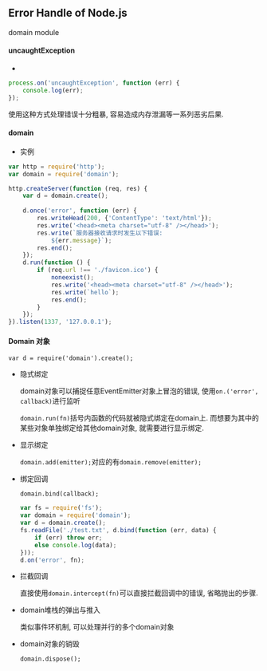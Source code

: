 ## Error Handle of Node.js

domain module

#### uncaughtException

* 
```js
process.on('uncaughtException', function (err) {
    console.log(err);
});
```
使用这种方式处理错误十分粗暴, 容易造成内存泄漏等一系列恶劣后果. 

#### domain

* 实例
```js
var http = require('http');
var domain = require('domain');

http.createServer(function (req, res) {
    var d = domain.create();
    
    d.once('error', function (err) {
        res.writeHead(200, {'ContentType': 'text/html'});
        res.write('<head><meta charset="utf-8" /></head>');
        res.write(`服务器接收请求时发生以下错误:
            ${err.message}`);
        res.end();
    });
    d.run(function () {
        if (req.url !== './favicon.ico') {        
            noneexist();
            res.write('<head><meta charset="utf-8" /></head>');
            res.write(`hello`);
            res.end();
        }
    });
}).listen(1337, '127.0.0.1');
```
#### Domain 对象

`var d = require('domain').create();`
* 隐式绑定
  
  domain对象可以捕捉任意EventEmitter对象上冒泡的错误, 使用`on.('error', callback)`进行监听
  
  `domain.run(fn)`括号内函数的代码就被隐式绑定在domain上. 而想要为其中的某些对象单独绑定给其他domain对象, 就需要进行显示绑定.

* 显示绑定
  
  `domain.add(emitter);`对应的有`domain.remove(emitter);`
* 绑定回调
  
  `domain.bind(callback);`
  ```js
  var fs = require('fs');
  var domain = require('domain');
  var d = domain.create();
  fs.readFile('./test.txt', d.bind(function (err, data) {
      if (err) throw err;
      else console.log(data);
  }));
  d.on('error', fn);
  ```
* 拦截回调
  
  直接使用`domain.intercept(fn)`可以直接拦截回调中的错误, 省略抛出的步骤.

* domain堆栈的弹出与推入
  
  类似事件环机制, 可以处理并行的多个domain对象

* domain对象的销毁
  
  `domain.dispose();`





